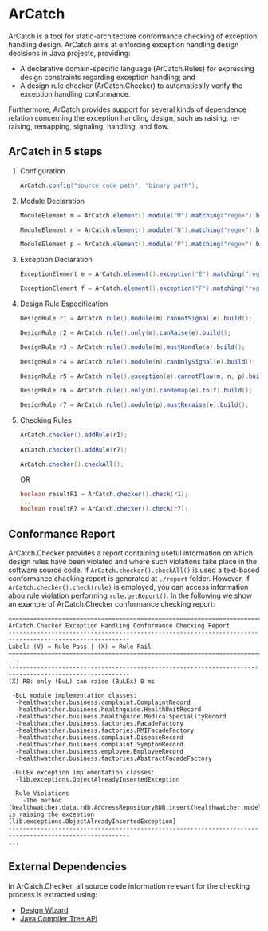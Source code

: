 # ArCatch 

ArCatch is a tool for static-architecture conformance checking of exception handling design. ArCatch aims at enforcing exception handling design decisions in Java projects, providing: 
* A declarative domain-specific language (ArCatch.Rules) for expressing design constraints regarding exception handling; and 
* A design rule checker (ArCatch.Checker) to automatically verify the exception handling conformance. 

Furthermore, ArCatch provides support for several kinds of dependence relation concerning the exception handling design, such as raising, re-raising, remapping, signaling, handling, and flow.

ArCatch in 5 steps
------------------

1. Configuration

    ```java
    ArCatch.config("source code path", "binary path");
    ```
2. Module Declaration
    ```java
    ModuleElement m = ArCatch.element().module("M").matching("regex").build();

    ModuleElement n = ArCatch.element().module("N").matching("regex").build();

    ModuleElement p = ArCatch.element().module("P").matching("regex").build();
    ```
3. Exception Declaration
    ```java
    ExceptionElement e = ArCatch.element().exception("E").matching("regex").build();

    ExceptionElement f = ArCatch.element().exception("F").matching("regex").build();
    ```
4. Design Rule Especification
    ```java
    DesignRule r1 = ArCatch.rule().module(m).cannotSignal(e).build();

    DesignRule r2 = ArCatch.rule().only(m).canRaise(e).build();

    DesignRule r3 = ArCatch.rule().module(m).mustHandle(e).build();

    DesignRule r4 = ArCatch.rule().module(n).canOnlySignal(e).build();

    DesignRule r5 = ArCatch.rule().exception(e).cannotFlow(m, n, p).build();

    DesignRule r6 = ArCatch.rule().only(n).canRemap(e).to(f).build();

    DesignRule r7 = ArCatch.rule().module(p).mustReraise(e).build();
    ```
5. Checking Rules
    ```java
    ArCatch.checker().addRule(r1);
    ...
    ArCatch.checker().addRule(r7);

    ArCatch.checker().checkAll();
    ```
    OR
    ```java
    boolean resultR1 = ArCatch.checker().check(r1);
    ...
    boolean resultR7 = ArCatch.checker().check(r7);
    ```

Conformance Report
------------------
ArCatch.Checker provides a report containing useful information on which design rules have been violated and where such violations take place in the software source code. If ```ArCatch.checker().checkAll()``` is used a text-based conformance chacking report is generated at ```./report``` folder. However, if ```ArCatch.checker().check(rule)``` is employed, you can access information abou rule violation performing ```rule.getReport()```. In the following we show an example of ArCatch.Checker conformance checking report:

```
========================================================================================================
ArCatch.Checker Exception Handling Conformance Checking Report
--------------------------------------------------------------------------------------------------------
Label: (V) = Rule Pass | (X) = Rule Fail
========================================================================================================
...
--------------------------------------------------------------------------------------------------------
(X) R8: only (BuL) can raise (BuLEx) 8 ms

 -BuL module implementation classes:
  -healthwatcher.business.complaint.ComplaintRecord
  -healthwatcher.business.healthguide.HealthUnitRecord
  -healthwatcher.business.healthguide.MedicalSpecialityRecord
  -healthwatcher.business.factories.FacadeFactory
  -healthwatcher.business.factories.RMIFacadeFactory
  -healthwatcher.business.complaint.DiseaseRecord
  -healthwatcher.business.complaint.SymptomRecord
  -healthwatcher.business.employee.EmployeeRecord
  -healthwatcher.business.factories.AbstractFacadeFactory

 -BuLEx exception implementation classes:
  -lib.exceptions.ObjectAlreadyInsertedException

 -Rule Violations
	-The method [healthwatcher.data.rdb.AddressRepositoryRDB.insert(healthwatcher.model.address.Address)] is raising the exception [lib.exceptions.ObjectAlreadyInsertedException]
--------------------------------------------------------------------------------------------------------
...
```

External Dependencies
---------------------
In ArCatch.Checker, all source code information relevant for the checking process is extracted using:
* [Design Wizard](https://github.com/joaoarthurbm/designwizard)
* [Java Compiler Tree API](https://docs.oracle.com/javase/7/docs/jdk/api/javac/tree/)


